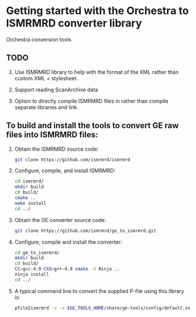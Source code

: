 # Getting started with the Orchestra to ISMRMRD converter library

Orchestra conversion tools

## TODO

1. Use ISMRMRD library to help with the format of the XML rather than custom XML + stylesheet.

1. Support reading ScanArchive data

1. Option to directly compile ISMRMRD files in rather than compile separate libraries and link.


## To build and install the tools to convert GE raw files into ISMRMRD files:

1.  Obtain the ISMRMRD source code:

    ```bash
    git clone https://github.com/ismrmrd/ismrmrd
    ```

1. Configure, compile, and install ISMRMRD:

    ```bash
    cd ismrmrd/
    mkdir build
    cd build/
    cmake ..
    make install
    cd ../
    ```

1. Obtain the GE converter source code:

    ```bash
    git clone https://github.com/ismrmrd/ge_to_ismrmrd.git
    ```

1. Configure, compile and install the converter:

    ```bash
    cd ge_to_ismrmrd/
    mkdir build
    cd build/
    CC=gcc-4.9 CXX=g++-4.9 cmake -G Ninja ..
    ninja install
    cd ../
    ```

1. A typical command line to convert the supplied P-file using this library is:

   ```bash
   pfile2ismrmrd -v -x $GE_TOOLS_HOME/share/ge-tools/config/default.xsl P12800_sample.7
   ```
